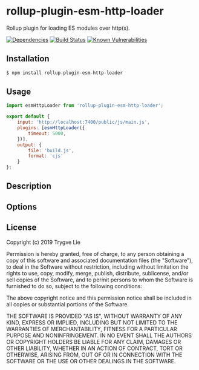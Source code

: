 # rollup-plugin-esm-http-loader

Rollup plugin for loading ES modules over http(s).

[![Dependencies](https://img.shields.io/david/trygve-lie/rollup-plugin-esm-http-loader.svg?style=flat-square)](https://david-dm.org/trygve-lie/rollup-plugin-esm-http-loader)
[![Build Status](http://img.shields.io/travis/trygve-lie/rollup-plugin-esm-http-loader/master.svg?style=flat-square)](https://travis-ci.org/trygve-lie/rollup-plugin-esm-http-loader)
[![Known Vulnerabilities](https://snyk.io/test/github/trygve-lie/rollup-plugin-esm-http-loader/badge.svg?targetFile=package.json&style=flat-square)](https://snyk.io/test/github/trygve-lie/rollup-plugin-esm-http-loader?targetFile=package.json)

## Installation

```bash
$ npm install rollup-plugin-esm-http-loader
```

## Usage

```js
import esmHttpLoader from 'rollup-plugin-esm-http-loader';

export default {
    input: 'http://localhost:7400/public/js/main.js',
    plugins: [esmHttpLoader({
        timeout: 5000,
    })],
    output: {
        file: 'build.js',
        format: 'cjs'
    }
};
```

## Description


## Options


## License

Copyright (c) 2019 Trygve Lie

Permission is hereby granted, free of charge, to any person obtaining a copy
of this software and associated documentation files (the "Software"), to deal
in the Software without restriction, including without limitation the rights
to use, copy, modify, merge, publish, distribute, sublicense, and/or sell
copies of the Software, and to permit persons to whom the Software is
furnished to do so, subject to the following conditions:

The above copyright notice and this permission notice shall be included in all
copies or substantial portions of the Software.

THE SOFTWARE IS PROVIDED "AS IS", WITHOUT WARRANTY OF ANY KIND, EXPRESS OR
IMPLIED, INCLUDING BUT NOT LIMITED TO THE WARRANTIES OF MERCHANTABILITY,
FITNESS FOR A PARTICULAR PURPOSE AND NONINFRINGEMENT. IN NO EVENT SHALL THE
AUTHORS OR COPYRIGHT HOLDERS BE LIABLE FOR ANY CLAIM, DAMAGES OR OTHER
LIABILITY, WHETHER IN AN ACTION OF CONTRACT, TORT OR OTHERWISE, ARISING FROM,
OUT OF OR IN CONNECTION WITH THE SOFTWARE OR THE USE OR OTHER DEALINGS IN THE
SOFTWARE.
